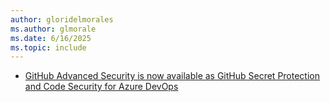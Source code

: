 ```yaml
---
author: gloridelmorales
ms.author: glmorale
ms.date: 6/16/2025
ms.topic: include
---
```


- [GitHub Advanced Security is now available as GitHub Secret Protection and Code Security for Azure DevOps](#github-advanced-security-is-now-available-as-github-secret-protection-and-code-security-for-azure-devops)